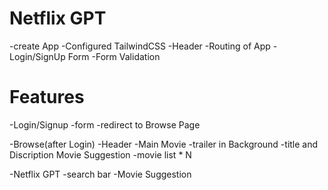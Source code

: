 # Netflix GPT

-create App
-Configured TailwindCSS
-Header
-Routing of App
-Login/SignUp Form
-Form Validation



# Features
-Login/Signup
    -form
    -redirect to Browse Page

-Browse(after Login)
    -Header
    -Main Movie
        -trailer in Background
        -title and Discription
    Movie Suggestion
        -movie list * N

-Netflix GPT
    -search bar
    -Movie Suggestion